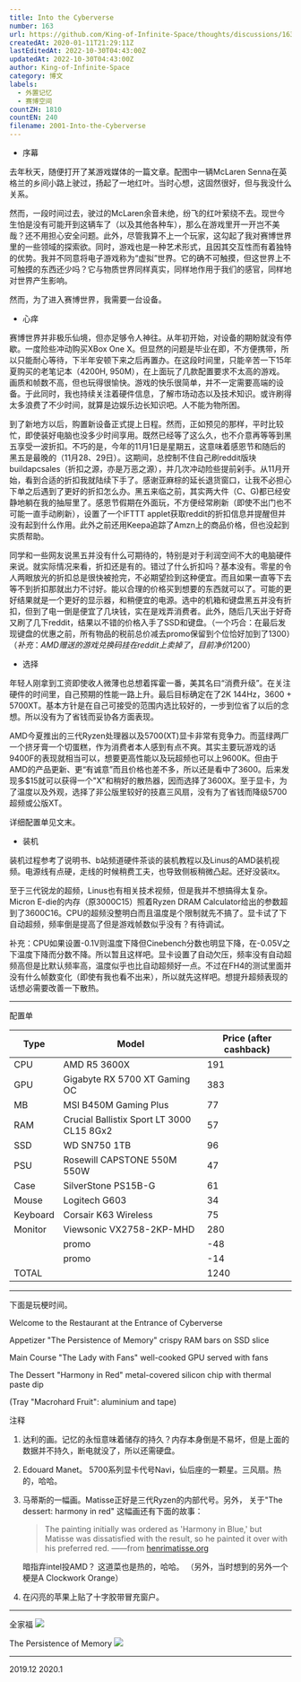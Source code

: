 ```yaml
---
title: Into the Cyberverse
number: 163
url: https://github.com/King-of-Infinite-Space/thoughts/discussions/163
createdAt: 2020-01-11T21:29:11Z
lastEditedAt: 2022-10-30T04:43:00Z
updatedAt: 2022-10-30T04:43:00Z
author: King-of-Infinite-Space
category: 博文
labels:
  - 外置记忆
  - 赛博空间
countZH: 1810
countEN: 240
filename: 2001-Into-the-Cyberverse
---
```


- 序幕


去年秋天，随便打开了某游戏媒体的一篇文章。配图中一辆McLaren Senna在英格兰的乡间小路上驶过，扬起了一地红叶。当时心想，这固然很好，但与我没什么关系。

然而，一段时间过去，驶过的McLaren余音未绝，纷飞的红叶萦绕不去。现世今生怕是没有可能开到这辆车了（以及其他各种车），那么在游戏里开一开岂不美哉？还不用担心安全问题。此外，尽管我算不上一个玩家，这勾起了我对赛博世界里的一些领域的探索欲。同时，游戏也是一种艺术形式，且因其交互性而有着独特的优势。我并不同意将电子游戏称为“虚拟”世界。它的确不可触摸，但这世界上不可触摸的东西还少吗？它与物质世界同样真实，同样地作用于我们的感官，同样地对世界产生影响。

然而，为了进入赛博世界，我需要一台设备。

- 心痒

赛博世界并非极乐仙境，但亦足够令人神往。从年初开始，对设备的期盼就没有停歇。一度险些冲动购买XBox One X。但显然的问题是毕业在即，不方便携带，所以只能耐心等待，下半年安顿下来之后再置办。在这段时间里，只能辛苦一下15年夏购买的老笔记本（4200H, 950M），在上面玩了几款配置要求不太高的游戏。画质和帧数不高，但也玩得很愉快。游戏的快乐很简单，并不一定需要高端的设备。于此同时，我也持续关注着硬件信息，了解市场动态以及技术知识。或许刷得太多浪费了不少时间，就算是边娱乐边长知识吧。人不能为物所困。

到了新地方以后，购置新设备正式提上日程。然而，正如预见的那样，平时比较忙，即使装好电脑也没多少时间享用。既然已经等了这么久，也不介意再等等到黑五享受一波折扣。不巧的是，今年的11月1日是星期五，这意味着感恩节和随后的黑五是最晚的（11月28、29日）。这期间，总控制不住自己刷reddit版块buildapcsales（折扣之源，亦是万恶之源），并几次冲动险些提前剁手。从11月开始，看到合适的折扣我就陆续下手了。感谢亚麻棕的延长退货窗口，让我不必担心下单之后遇到了更好的折扣怎么办。黑五来临之前，其实两大件（C、G)都已经安静地躺在我的抽屉里了。感恩节假期在外面玩，不方便经常刷新（即使不出门也不可能一直手动刷新），设置了一个IFTTT applet获取reddit的折扣信息并提醒但并没有起到什么作用。此外之前还用Keepa追踪了Amzn上的商品价格，但也没起到实质帮助。

同学和一些网友说黑五并没有什么可期待的，特别是对于利润空间不大的电脑硬件来说。就实际情况来看，折扣还是有的。错过了什么折扣吗？基本没有。零星的令人两眼放光的折扣总是很快被抢完，不必期望捡到这种便宜。而且如果一直等下去等不到折扣那就出力不讨好。能以合理的价格买到想要的东西就可以了。可能的更好结果就是一个更好的显示器，和稍便宜的电源。选中的机箱和键盘黑五并没有折扣，但到了电一倒是便宜了几块钱，实在是戏弄消费者。此外，随后几天出于好奇又刷了几下reddit，结果以不错的价格入手了SSD和键盘。（一个巧合：在最后发现键盘的优惠之前，所有物品的税前总价减去promo保留到个位恰好加到了$1300）（补充：AMD赠送的游戏兑换码挂在reddit上卖掉了，目前净价$1200）

- 选择

年轻人刚拿到工资即使收人微薄也总想着挥霍一番，美其名曰“消费升级”。在关注硬件的时间里，自己预期的性能一路上升。最后目标确定在了2K 144Hz，3600 + 5700XT。基本方针是在自己可接受的范围内选比较好的，一步到位省了以后的念想。所以没有为了省钱而妥协各方面表现。

AMD今夏推出的三代Ryzen处理器以及5700(XT)显卡非常有竞争力。而蓝绿两厂一个挤牙膏一个切蛋糕，作为消费者本人感到有点不爽。其实主要玩游戏的话9400F的表现就相当可以，想要更高性能以及玩超频也可以上9600K。但由于AMD的产品更新、更“有诚意”而且价格也差不多，所以还是看中了3600。后来发现多$15就可以获得一个"X"和稍好的散热器，因而选择了3600X。至于显卡，为了温度以及外观，选择了非公版里较好的技嘉三风扇，没有为了省钱而降级5700超频或公版XT。

详细配置单见文末。

- 装机

装机过程参考了说明书、b站频道硬件茶谈的装机教程以及Linus的AMD装机视频。电源线有点硬，走线的时候稍费工夫，也导致侧板稍微凸起。还好没装itx。

至于三代锐龙的超频，Linus也有相关技术视频，但是我并不想搞得太复杂。Micron E-die的内存（原3000C15）照着Ryzen DRAM Calculator给出的参数超到了3600C16。CPU的超频没整明白而且温度是个限制就先不搞了。显卡试了下自动超频，频率倒是提高了但是游戏帧数似乎没有？有待调试。

补充：CPU如果设置-0.1V则温度下降但Cinebench分数也明显下降，在-0.05V之下温度下降而分数不降。所以暂且这样吧。显卡设置了自动欠压，频率没有自动超频高但是比默认频率高，温度似乎也比自动超频好一点。不过在FH4的测试里面并没有什么帧数变化（即使有我也看不出来），所以就先这样吧。想提升超频表现的话想必需要改善一下散热。


---

配置单

| Type     | Model                                     | Price (after cashback) |
|----------|-------------------------------------------|------------------------|
| CPU      | AMD R5 3600X                              | 191                    |
| GPU      | Gigabyte RX 5700 XT Gaming OC             | 383                    |
| MB       | MSI B450M Gaming Plus                     | 77                     |
| RAM      | Crucial Ballistix Sport LT 3000 CL15 8Gx2 | 57                     |
| SSD      | WD SN750 1TB                              | 96                     |
| PSU      | Rosewill CAPSTONE 550M 550W               | 47                     |
| Case     | SilverStone PS15B-G                       | 61                     |
| Mouse    | Logitech G603                             | 34                     |
| Keyboard | Corsair K63 Wireless                      | 75                     |
| Monitor  | Viewsonic VX2758-2KP-MHD                  | 280                    |
|          | promo                                     | -48                    |
|          | promo                                     | -14                    |
| TOTAL    |                                           | 1240                   |

---

下面是玩梗时间。

Welcome to the Restaurant at the Entrance of Cyberverse

Appetizer 
"The Persistence of Memory"
crispy RAM bars on SSD slice

Main Course
"The Lady with Fans"
well-cooked GPU served with fans

The Dessert 
"Harmony in Red"
metal-covered silicon chip with thermal paste dip

(Tray
"Macrohard Fruit": aluminium and tape)

注释
1. 达利的画。记忆的永恒意味着储存的持久？内存本身倒是不易坏，但是上面的数据并不持久，断电就没了，所以还需硬盘。
2. Edouard Manet。 5700系列显卡代号Navi，仙后座的一颗星。三风扇。热的，哈哈。
3. 马蒂斯的一幅画。Matisse正好是三代Ryzen的内部代号。另外， 关于"The dessert: harmony in red" 这幅画还有下面的故事：
   >  The painting initially was ordered as 'Harmony in Blue,' but Matisse was dissatisfied with the result, so he painted it over with his preferred red.
   ——from [henrimatisse.org](https://www.henrimatisse.org/the-dessert-harmony-in-red.jsp)

    暗指弃intel投AMD？
  这道菜也是热的，哈哈。
   （另外，当时想到的另外一个梗是A Clockwork Orange）
4. 在闪亮的苹果上贴了十字胶带冒充窗户。
---
全家福
![](https://user-images.githubusercontent.com/27502578/72210856-72d8cd00-348f-11ea-8c07-e1ccac301adb.png)

The Persistence of Memory
![](https://user-images.githubusercontent.com/27502578/72210841-48870f80-348f-11ea-8b81-d1a35e6476fd.png)

---

2019.12
2020.1
<img src='https://count.lnfinite.space/post/14.svg?plus=1' width='0' height='0' />